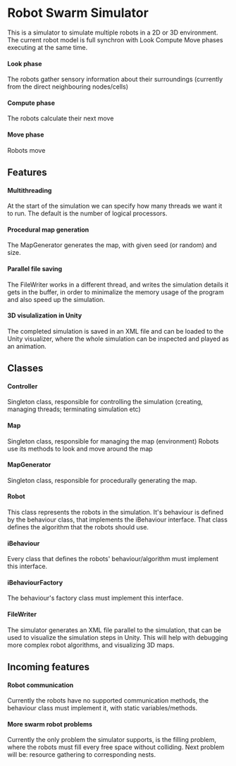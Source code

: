 # Robot Swarm Simulator

This is a simulator to simulate multiple robots in a 2D or 3D environment.
The current robot model is full synchron with Look Compute Move phases executing at the same time.

#### Look phase
The robots gather sensory information about their surroundings (currently from the direct neighbouring nodes/cells)

#### Compute phase 
The robots calculate their next move

#### Move phase 
Robots move

## Features
#### Multithreading
At the start of the simulation we can specify how many threads we want it to run. The default is the number of logical processors.

#### Procedural map generation
The MapGenerator generates the map, with given seed (or random) and size.

#### Parallel file saving
The FileWriter works in a different thread, and writes the simulation details it gets in the buffer, in order to minimalize the memory usage of the program and also speed up the simulation.

#### 3D visulalization in Unity
The completed simulation is saved in an XML file and can be loaded to the Unity visualizer, where the whole simulation can be inspected and played as an animation.

## Classes
#### Controller
Singleton class, responsible for controlling the simulation (creating, managing threads; terminating simulation etc)

#### Map
Singleton class, responsible for managing the map (environment)
Robots use its methods to look and move around the map

#### MapGenerator
Singleton class, responsible for procedurally generating the map.

#### Robot
This class represents the robots in the simulation. It's behaviour is defined by the behaviour class, that implements the iBehaviour interface. That class defines the algorithm that the robots should use.

#### iBehaviour
Every class that defines the robots' behaviour/algorithm must implement this interface.

#### iBehaviourFactory
The behaviour's factory class must implement this interface.

#### FileWriter
The simulator generates an XML file parallel to the simulation, that can be used to visualize the simulation steps in Unity.
This will help with debugging more complex robot algorithms, and visualizing 3D maps.

## Incoming features
#### Robot communication
Currently the robots have no supported communication methods, the behaviour class must implement it, with static variables/methods.

#### More swarm robot problems
Currently the only problem the simulator supports, is the filling problem, where the robots must fill every free space without colliding.
Next problem will be: resource gathering to corresponding nests.
